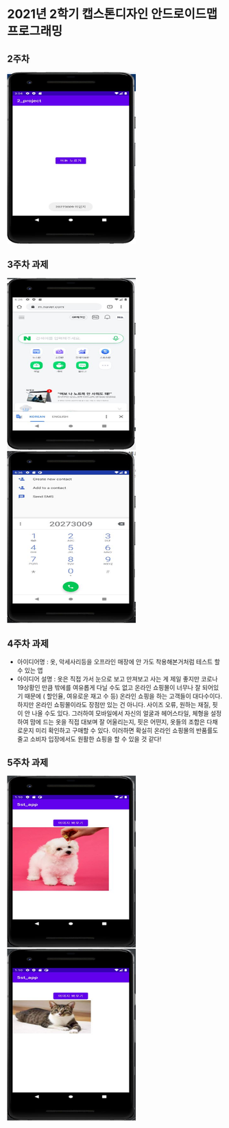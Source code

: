 # 2021년 2학기 캡스톤디자인 안드로이드맵 프로그래밍

## 2주차
<img width="300" height="400" src="./png/캡스톤_20273009 이민지.JPG"></img>

## 3주차 과제
<img width="300" height="400" src="./png/naver.JPG"></img>
<img width="300" height="400" src="./png/전화걸기.JPG"></img>

## 4주차 과제
  - 아이디어명 : 옷, 악세사리등을 오프라인 매장에 안 가도 착용해본거처럼 테스트 할 수 있는 앱 
  - 아이디어 설명 : 옷은 직접 가서 눈으로 보고 만져보고 사는 게 제일 좋지만 코로나19상황인 만큼 밖에를 여유롭게 다닐 수도 없고 온라인 쇼핑몰이 너무나 잘 되어있기 때문에 ( 할인율, 여유로운 재고 수 등) 온라인 쇼핑을 하는 고객들이 대다수이다. 하지만 온라인 쇼핑몰이라도 장점만 있는 건 아니다. 사이즈 오류, 원하는 재질, 핏이 안 나올 수도 있다. 그러하여 모바일에서 자신의 얼굴과 헤어스타일, 체형을 설정하여 맘에 드는 옷을 직접 대보며 잘 어울리는지, 핏은 어떤지, 옷들의 조합은 다채로운지 미리 확인하고 구매할 수 있다. 이러하면 확실히 온라인 쇼핑몰의 반품률도 줄고 소비자 입장에서도 원활한 쇼핑을 할 수 있을 것 같다!

## 5주차 과제
<img width="300" height="400" src="./png/이미지바꾸기_강아지.JPG"></img>
<img width="300" height="400" src="./png/이미지바꾸기_고양이.JPG"></img>
